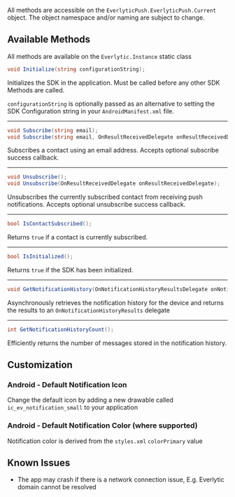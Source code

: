 All methods are accessible on the `EverlyticPush.EverlyticPush.Current` object. The object namespace and/or naming are subject to change.

## Available Methods

All methods are available on the `Everlytic.Instance` static class

```c#
void Initialize(string configurationString);
```
Initializes the SDK in the application. Must be called before any other SDK Methods are called.

`configurationString` is optionally passed as an alternative to setting the SDK Configuration string in your `AndroidManifest.xml` file.
****
```c#
void Subscribe(string email);
void Subscribe(string email, OnResultReceivedDelegate onResultReceivedDelegate);
```
Subscribes a contact using an email address. Accepts optional subscribe success callback.
****
```c#
void Unsubscribe();
void Unsubscribe(OnResultReceivedDelegate onResultReceivedDelegate);
```
Unsubscribes the currently subscribed contact from receiving push notifications. Accepts optional unsubscribe success callback.
****
```c#
bool IsContactSubscribed();
```
Returns `true` if a contact is currently subscribed.
****
```c#
bool IsInitialized();
```
Returns `true` if the SDK has been initialized.
****
```c#
void GetNotificationHistory(OnNotificationHistoryResultsDelegate onNotificationHistoryResultsDelegate);
```
Asynchronously retrieves the notification history for the device and returns the results to an `OnNotificationHistoryResults` delegate
****
```c#
int GetNotificationHistoryCount();
```
Efficiently returns the number of messages stored in the notification history.

## Customization
### Android - Default Notification Icon

Change the default icon by adding a new drawable called `ic_ev_notification_small` to your application

### Android - Default Notification Color (where supported)
Notification color is derived from the `styles.xml` `colorPrimary` value

## Known Issues

- The app may crash if there is a network connection issue, E.g. Everlytic domain cannot be resolved